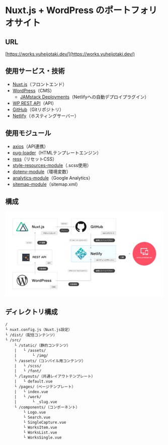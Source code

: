 # Nuxt.js + WordPress のポートフォリオサイト

## URL

[https://works.yuheijotaki.dev/](https://works.yuheijotaki.dev/)



## 使用サービス・技術

- [Nuxt.js](https://ja.nuxtjs.org/)（フロントエンド）
- [WordPress](https://ja.wordpress.org/)（CMS）
  - [JAMstack Deployments](https://ja.wordpress.org/plugins/wp-jamstack-deployments/)（Netlifyへの自動デプロイプラグイン）
- [WP REST API](https://ja.wp-api.org/)（API）
- [GitHub](https://github.com/yuheijotaki/works-nuxt)（Gitリポジトリ）
- [Netlify](https://www.netlify.com/)（ホスティングサーバー）



## 使用モジュール

- [axios](https://github.com/axios/axios)（API連携）
- [pug-loader](https://github.com/pugjs/pug-loader)（HTMLテンプレートエンジン）
- [ress](https://github.com/filipelinhares/ress)（リセットCSS）
- [style-resources-module](https://github.com/nuxt-community/style-resources-module)（.scss使用）
- [dotenv-module](https://github.com/nuxt-community/dotenv-module)（環境変数）
- [analytics-module](https://github.com/nuxt-community/analytics-module)（Google Analytics）
- [sitemap-module](https://github.com/nuxt-community/sitemap-module)（sitemap.xml）



## 構成

![構成](https://raw.githubusercontent.com/yuheijotaki/works-nuxt/master/docs/img/service.png)



## ディレクトリ構成

```
/
└ nuxt.config.js（Nuxt.js設定）
└ /dist/（配信コンテンツ）
└ /src/
    └ /static/（静的コンテンツ）
    |   └ /assets/
    |       └ /img/
    └ /assets/（コンパイル用コンテンツ）
    |   └ /scss/
    |   └ /font/
    └ /layouts/（共通レイアウトテンプレート）
    |   └ default.vue
    └ /pages/（ページテンプレート）
    |   └ index.vue
    |   └ /work/
    |       └ _slug.vue
    └ /components/（コンポーネント）
        └ Logo.vue
        └ Search.vue
        └ SingleCapture.vue
        └ WorksItem.vue
        └ WorksList.vue
        └ WorksSingle.vue
```
